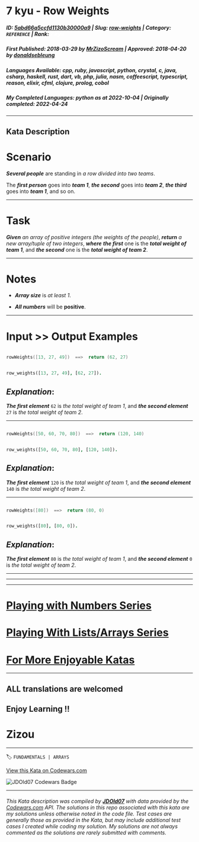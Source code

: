 # 7 kyu - Row Weights

##### **ID**: [5abd66a5ccfd1130b30000a9](https://www.codewars.com/kata/5abd66a5ccfd1130b30000a9) | **Slug**: [row-weights](https://www.codewars.com/kata/5abd66a5ccfd1130b30000a9) | **Category**: `REFERENCE` | **Rank**: <span style="color:white">7 kyu</span>

##### **First Published**: 2018-03-29 ***by*** [MrZizoScream](https://www.codewars.com/users/MrZizoScream) | **Approved**: 2018-04-20 ***by*** [donaldsebleung](https://www.codewars.com/users/donaldsebleung)

##### **Languages Available**: cpp, ruby, javascript, python, crystal, c, java, csharp, haskell, rust, dart, vb, php, julia, nasm, coffeescript, typescript, reason, elixir, cfml, clojure, prolog, cobol

##### **My Completed Languages**: python ***as at*** 2022-10-04 | **Originally completed**: 2022-04-24

---

## Kata Description


# Scenario



**_Several people_** are standing in *a row divided into two teams*.  

The **_first person_** goes into **_team 1_**, **_the second_** goes into **_team 2_**, **_the third_** goes into **_team 1_**, and so on.

___

# Task



**_Given_** *an array of positive integers (the weights of the people)*, **_return_** *a new array/tuple of two integers*, **_where_** **_the first_** one is the **_total weight of team 1_**, and **_the second_** one is the **_total weight of team 2_**.

___

# Notes 



* **_Array size_** is *at least 1*.

* **_All numbers_** will be **positive**.

___

# Input >> Output Examples 



```cpp

rowWeights([13, 27, 49])  ==>  return (62, 27)

```

```prolog

row_weights([13, 27, 49], [62, 27]).

```



## **_Explanation_**:



**_The first element_** `62` is *the total weight of team 1*, and **_the second element_** `27` is *the total weight of team 2*.

___

```cpp

rowWeights([50, 60, 70, 80])  ==>  return (120, 140)

```

```prolog

row_weights([50, 60, 70, 80], [120, 140]).

```

## **_Explanation_**:



**_The first element_** `120` is *the total weight of team 1*, and **_the second element_** `140` is *the total weight of team 2*.

___

```cpp

rowWeights([80])  ==>  return (80, 0)

```

```prolog

row_weights([80], [80, 0]).

```

## **_Explanation_**:



**_The first element_** `80` is *the total weight of team 1*, and **_the second element_** `0` is *the total weight of team 2*.

___

___

___



# [Playing with Numbers Series](https://www.codewars.com/collections/playing-with-numbers)



# [Playing With Lists/Arrays Series](https://www.codewars.com/collections/playing-with-lists-slash-arrays)



# [For More Enjoyable Katas](http://www.codewars.com/users/MrZizoScream/authored)

___



## ALL translations are welcomed



## Enjoy Learning !!

# Zizou



---


🏷 `FUNDAMENTALS | ARRAYS`


[View this Kata on Codewars.com](https://www.codewars.com/kata/5abd66a5ccfd1130b30000a9)

![](https://www.codewars.com/users/jdold07/badges/large "JDOld07 Codewars Badge")

---

###### *This Kata description was compiled by [**JDOld07**](https://tpstech.dev) with data provided by the [Codewars.com](https://www.codewars.com) API.  The solutions in this repo associated with this kata are my solutions unless otherwise noted in the code file.  Test cases are generally those as provided in the Kata, but may include additional test cases I created while coding my solution.  My solutions are not always commented as the solutions are rarely submitted with comments.*
